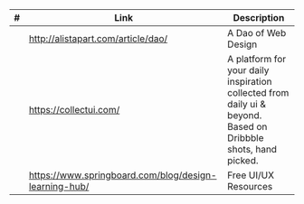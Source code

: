 <!-- prettier-ignore -->
|#| Link | Description |
|------|-------------|-------------|
||http://alistapart.com/article/dao/|A Dao of Web Design|
||https://collectui.com/|A platform for your daily inspiration collected from daily ui & beyond. Based on Dribbble shots, hand picked.|
||https://www.springboard.com/blog/design-learning-hub/|Free UI/UX Resources|

